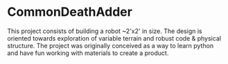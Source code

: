 # CommonDeathAdder
This project consists of building a robot ~2'x2' in size. The design is oriented towards exploration of variable terrain and robust code & physical structure. The project was originally conceived as a way to learn python and have fun working with materials to create a product.

